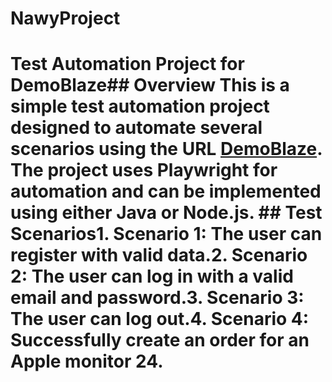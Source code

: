 # NawyProject
# Test Automation Project for DemoBlaze## Overview This is a simple test automation project designed to automate several scenarios using the URL [DemoBlaze](https://www.demoblaze.com/). The project uses Playwright for automation and can be implemented using either Java or Node.js. ## Test Scenarios1. **Scenario 1:** The user can register with valid data.2. **Scenario 2:** The user can log in with a valid email and password.3. **Scenario 3:** The user can log out.4. **Scenario 4:** Successfully create an order for an Apple monitor 24. 
